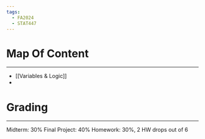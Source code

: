 ```yaml
---
tags:
  - FA2024
  - STAT447
---
```

# Map Of Content
---
- [[Variables & Logic]]
- 
# Grading
---
Midterm: 30%
Final Project: 40%
Homework: 30%, 2 HW drops out of 6 